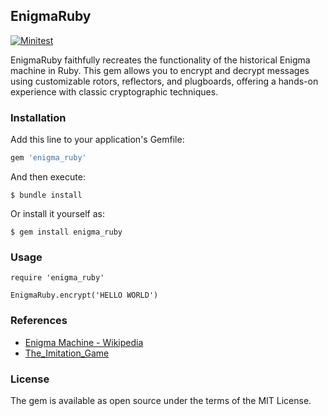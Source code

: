 ## EnigmaRuby

[![Minitest](https://github.com/chibicco/enigma_ruby/actions/workflows/minitest.yml/badge.svg)](https://github.com/chibicco/enigma_ruby/actions/workflows/minitest.yml)

EnigmaRuby faithfully recreates the functionality of the historical Enigma machine in Ruby. 
This gem allows you to encrypt and decrypt messages using customizable rotors, reflectors, and plugboards, offering a hands-on experience with classic cryptographic techniques.

### Installation

Add this line to your application's Gemfile:

```ruby
gem 'enigma_ruby'
```

And then execute:

```shell
$ bundle install
```

Or install it yourself as:

```shell
$ gem install enigma_ruby
```

### Usage

```rub
require 'enigma_ruby'

EnigmaRuby.encrypt('HELLO WORLD')
```

### References

- [Enigma Machine - Wikipedia](https://en.wikipedia.org/wiki/Enigma_machine)
- [The_Imitation_Game](https://en.wikipedia.org/wiki/The_Imitation_Game)

### License

The gem is available as open source under the terms of the MIT License.
